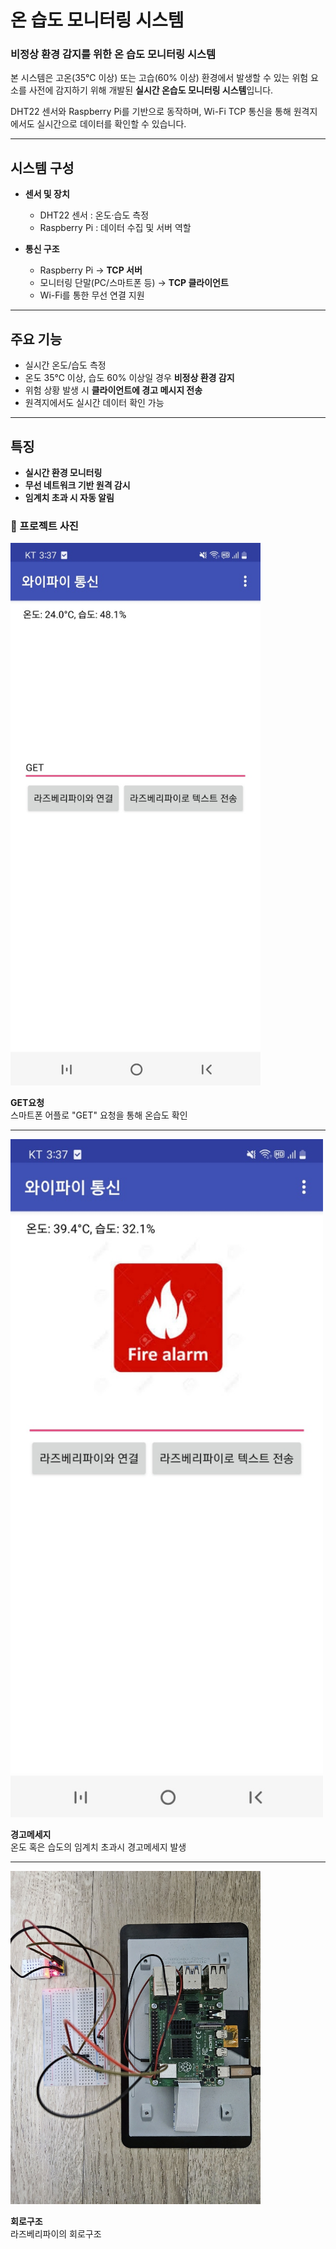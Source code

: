 # 온 습도 모니터링 시스템

### **비정상 환경 감지를 위한 온 습도 모니터링 시스템**
본 시스템은 고온(35℃ 이상) 또는 고습(60% 이상) 환경에서 발생할 수 있는 위험 요소를 사전에 감지하기 위해 개발된 **실시간 온습도 모니터링 시스템**입니다.  

DHT22 센서와 Raspberry Pi를 기반으로 동작하며, Wi-Fi TCP 통신을 통해 원격지에서도 실시간으로 데이터를 확인할 수 있습니다.  

---

##  시스템 구성
- **센서 및 장치**
  - DHT22 센서 : 온도·습도 측정
  - Raspberry Pi : 데이터 수집 및 서버 역할

- **통신 구조**
  - Raspberry Pi → **TCP 서버**
  - 모니터링 단말(PC/스마트폰 등) → **TCP 클라이언트**
  - Wi-Fi를 통한 무선 연결 지원

---

##  주요 기능
- 실시간 온도/습도 측정
- 온도 35℃ 이상, 습도 60% 이상일 경우 **비정상 환경 감지**
- 위험 상황 발생 시 **클라이언트에 경고 메시지 전송**
- 원격지에서도 실시간 데이터 확인 가능

---

##  특징
-  **실시간 환경 모니터링**  
-  **무선 네트워크 기반 원격 감시**  
-  **임계치 초과 시 자동 알림**  


### 📸 프로젝트 사진
<!--GET요청 -->
<a href="images/GET요청.jpg">
  <img src="images/GET요청.jpg" alt="GET요청" width="400">
</a>
  
**GET요청**  
스마트폰 어플로 "GET" 요청을 통해 온습도 확인

---

<!-- 경고메세지 -->
<img src="images/경고메세지.jpg" alt="경고메세지" width="500">

**경고메세지**  
온도 혹은 습도의 임계치 초과시 경고메세지 발생

---

<!-- 회로구조 -->
<img src="images/회로구조.jpg" alt="회로구조" width="400">

**회로구조**  
라즈베리파이의 회로구조

